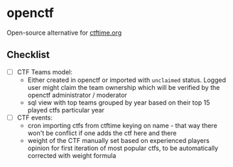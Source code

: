 # openctf

Open-source alternative for [ctftime.org](https://ctftime.org)

## Checklist

- [ ] CTF Teams model:
  - Either created in openctf or imported with `unclaimed` status. Logged user might claim the team ownership which will be verified by the openctf administrator / moderator
  - sql view with top teams grouped by year based on their top 15 played ctfs particular year
- [ ] CTF events:
  - cron importing ctfs from ctftime keying on name - that way there won't be conflict if one adds the ctf here and there
  - weight of the CTF manually set based on experienced players opinion for first iteration of most popular ctfs, to be automatically corrected with weight formula
